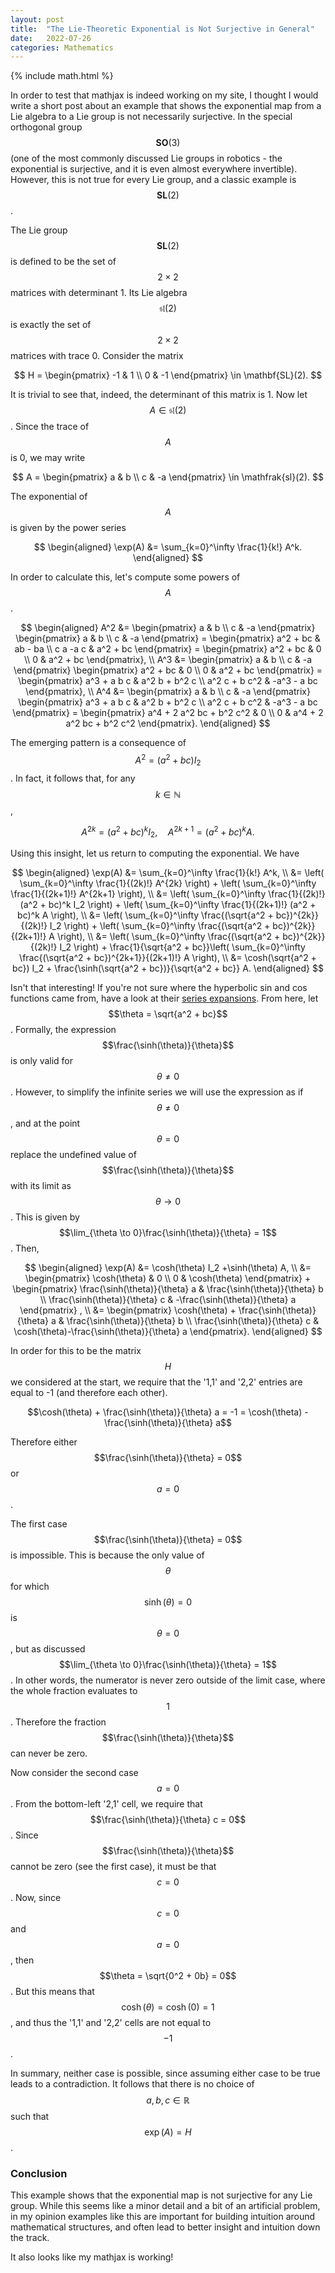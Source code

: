 ```yaml
---
layout: post
title:  "The Lie-Theoretic Exponential is Not Surjective in General"
date:   2022-07-26
categories: Mathematics
---
```


{% include math.html %}

In order to test that mathjax is indeed working on my site, I thought I would write a short post about an example that shows the exponential map from a Lie algebra to a Lie group is not necessarily surjective.
In the special orthogonal group $$\mathbf{SO}(3)$$ (one of the most commonly discussed Lie groups in robotics - the exponential is surjective, and it is even almost everywhere invertible).
However, this is not true for every Lie group, and a classic example is $$\mathbf{SL}(2)$$.

The Lie group $$\mathbf{SL}(2)$$ is defined to be the set of $$2 \times 2$$ matrices with determinant 1.
Its Lie algebra $$\mathfrak{sl}(2)$$ is exactly the set of $$2 \times 2$$ matrices with trace 0.
Consider the matrix

$$ H = \begin{pmatrix} -1 & 1 \\ 0 & -1 \end{pmatrix} \in \mathbf{SL}(2). $$

It is trivial to see that, indeed, the determinant of this matrix is 1.
Now let $$A \in \mathfrak{sl(2)}$$.
Since the trace of $$A$$ is 0, we may write

$$ A = \begin{pmatrix} a & b \\ c & -a \end{pmatrix} \in \mathfrak{sl}(2). $$

The exponential of $$A$$ is given by the power series

$$
\begin{aligned}
    \exp(A)
    &= \sum_{k=0}^\infty \frac{1}{k!} A^k.
\end{aligned}
$$

In order to calculate this, let's compute some powers of $$A$$.

$$
\begin{aligned}
    A^2
    &= \begin{pmatrix} a & b \\ c & -a \end{pmatrix}
    \begin{pmatrix} a & b \\ c & -a \end{pmatrix}
    = \begin{pmatrix} a^2 + bc & ab - ba \\ c a -a c & a^2 + bc \end{pmatrix}
    = \begin{pmatrix} a^2 + bc & 0 \\ 0 & a^2 + bc \end{pmatrix}, \\
    A^3
    &= \begin{pmatrix} a & b \\ c & -a \end{pmatrix} \begin{pmatrix} a^2 + bc & 0 \\ 0 & a^2 + bc \end{pmatrix}
    = \begin{pmatrix} a^3 + a b c & a^2 b + b^2 c \\ a^2 c + b c^2 & -a^3 - a bc \end{pmatrix}, \\
    A^4
    &= \begin{pmatrix} a & b \\ c & -a \end{pmatrix} \begin{pmatrix} a^3 + a b c & a^2 b + b^2 c \\ a^2 c + b c^2 & -a^3 - a bc \end{pmatrix}
    = \begin{pmatrix} a^4 + 2 a^2 bc + b^2 c^2  & 0 \\ 0 &  a^4 + 2 a^2 bc + b^2 c^2 \end{pmatrix}.
\end{aligned}
$$

The emerging pattern is a consequence of $$A^2 = (a^2 + bc) I_2$$.
In fact, it follows that, for any $$k \in \mathbb{N}$$,

$$ A^{2k} = (a^2 + bc)^k I_2, \quad A^{2k+1} = (a^2 + bc)^k A. $$

Using this insight, let us return to computing the exponential.
We have

$$
\begin{aligned}
    \exp(A)
    &= \sum_{k=0}^\infty \frac{1}{k!} A^k, \\
    &= \left( \sum_{k=0}^\infty \frac{1}{(2k)!} A^{2k} \right) + \left( \sum_{k=0}^\infty \frac{1}{(2k+1)!} A^{2k+1} \right), \\
    &= \left( \sum_{k=0}^\infty \frac{1}{(2k)!} (a^2 + bc)^k I_2 \right) + \left( \sum_{k=0}^\infty \frac{1}{(2k+1)!} (a^2 + bc)^k A \right), \\
    &= \left( \sum_{k=0}^\infty \frac{(\sqrt{a^2 + bc})^{2k}}{(2k)!}  I_2 \right) + \left( \sum_{k=0}^\infty \frac{(\sqrt{a^2 + bc})^{2k}}{(2k+1)!} A \right), \\
    &= \left( \sum_{k=0}^\infty \frac{(\sqrt{a^2 + bc})^{2k}}{(2k)!}  I_2 \right) + \frac{1}{\sqrt{a^2 + bc}}\left( \sum_{k=0}^\infty \frac{(\sqrt{a^2 + bc})^{2k+1}}{(2k+1)!} A \right), \\
    &= \cosh(\sqrt{a^2 + bc})  I_2 + \frac{\sinh(\sqrt{a^2 + bc})}{\sqrt{a^2 + bc}} A.
\end{aligned}
$$

Isn't that interesting!
If you're not sure where the hyperbolic sin and cos functions came from, have a look at their [series expansions](https://en.wikipedia.org/wiki/Hyperbolic_functions#Taylor_series_expressions).
From here, let $$\theta = \sqrt{a^2 + bc}$$.
Formally, the expression $$\frac{\sinh(\theta)}{\theta}$$ is only valid for $$\theta \neq 0$$.
However, to simplify the infinite series we will use the expression as if $$\theta \neq 0$$, and at the point $$\theta = 0$$ replace the undefined value of $$\frac{\sinh(\theta)}{\theta}$$ with its limit as $$\theta \to 0$$.
This is given by $$\lim_{\theta \to 0}\frac{\sinh(\theta)}{\theta} = 1$$.
Then,

$$
\begin{aligned}
    \exp(A)
    &= \cosh(\theta)  I_2 +\sinh(\theta) A, \\
    &= \begin{pmatrix} \cosh(\theta) & 0 \\ 0 & \cosh(\theta) \end{pmatrix}
    + \begin{pmatrix} \frac{\sinh(\theta)}{\theta} a & \frac{\sinh(\theta)}{\theta} b \\ \frac{\sinh(\theta)}{\theta} c & -\frac{\sinh(\theta)}{\theta} a \end{pmatrix} , \\
    &= \begin{pmatrix} \cosh(\theta) + \frac{\sinh(\theta)}{\theta} a & \frac{\sinh(\theta)}{\theta} b \\ \frac{\sinh(\theta)}{\theta} c & \cosh(\theta)-\frac{\sinh(\theta)}{\theta} a \end{pmatrix}.
\end{aligned}
$$


In order for this to be the matrix $$H$$ we considered at the start, we require that the '1,1' and '2,2' entries are equal to -1 (and therefore each other).

$$\cosh(\theta) + \frac{\sinh(\theta)}{\theta} a = -1 = \cosh(\theta) - \frac{\sinh(\theta)}{\theta} a$$

Therefore either $$\frac{\sinh(\theta)}{\theta} = 0$$ or $$a = 0$$.

The first case $$\frac{\sinh(\theta)}{\theta} = 0$$ is impossible.
This is because the only value of $$\theta$$ for which $$\sinh(\theta) = 0$$ is $$\theta = 0$$, but as discussed $$\lim_{\theta \to 0}\frac{\sinh(\theta)}{\theta} = 1$$.
In other words, the numerator is never zero outside of the limit case, where the whole fraction evaluates to $$1$$.
Therefore the fraction $$\frac{\sinh(\theta)}{\theta}$$ can never be zero.

Now consider the second case $$a = 0$$.
From the bottom-left '2,1' cell, we require that $$\frac{\sinh(\theta)}{\theta} c = 0$$. Since $$\frac{\sinh(\theta)}{\theta}$$ cannot be zero (see the first case), it must be that $$c = 0$$.
Now, since $$c = 0$$ and $$a = 0$$, then $$\theta = \sqrt{0^2 + 0b} = 0$$.
But this means that $$\cosh(\theta) = \cosh(0) = 1$$, and thus the '1,1' and '2,2' cells are not equal to $$-1$$.

In summary, neither case is possible, since assuming either case to be true leads to a contradiction. It follows that there is no choice of $$a,b,c \in \mathbb{R}$$ such that $$\exp(A) = H$$.

### Conclusion

This example shows that the exponential map is not surjective for any Lie group.
While this seems like a minor detail and a bit of an artificial problem, in my opinion examples like this are important for building intuition around mathematical structures, and often lead to better insight and intuition down the track.

It also looks like my mathjax is working!